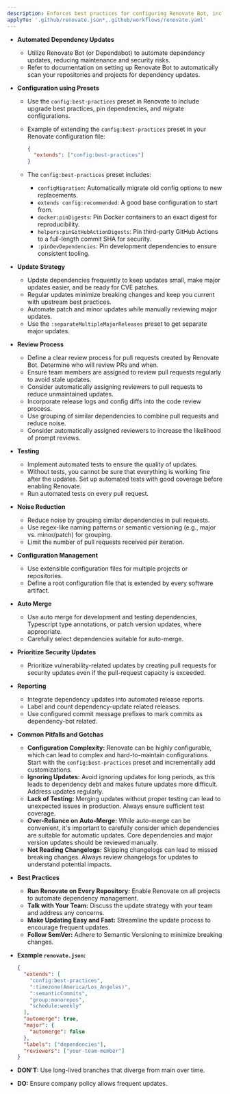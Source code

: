 ```yaml
---
description: Enforces best practices for configuring Renovate Bot, including automated dependency updates, using presets, defining a review process, and implementing automated testing.
applyTo: '.github/renovate.json*,.github/workflows/renovate.yaml'
---
```


- **Automated Dependency Updates**

  - Utilize Renovate Bot (or Dependabot) to automate dependency updates, reducing maintenance and security risks.
  - Refer to documentation on setting up Renovate Bot to automatically scan your repositories and projects for dependency updates.

- **Configuration using Presets**

  - Use the `config:best-practices` preset in Renovate to include upgrade best practices, pin dependencies, and migrate configurations.
  - Example of extending the `config:best-practices` preset in your Renovate configuration file:

    ```json
    {
      "extends": ["config:best-practices"]
    }
    ```

  - The `config:best-practices` preset includes:
    - `configMigration`: Automatically migrate old config options to new replacements.
    - `extends config:recommended`: A good base configuration to start from.
    - `docker:pinDigests`: Pin Docker containers to an exact digest for reproducibility.
    - `helpers:pinGitHubActionDigests`: Pin third-party GitHub Actions to a full-length commit SHA for security.
    - `:pinDevDependencies`: Pin development dependencies to ensure consistent tooling.

- **Update Strategy**

  - Update dependencies frequently to keep updates small, make major updates easier, and be ready for CVE patches.
  - Regular updates minimize breaking changes and keep you current with upstream best practices.
  - Automate patch and minor updates while manually reviewing major updates.
  - Use the `:separateMultipleMajorReleases` preset to get separate major updates.

- **Review Process**

  - Define a clear review process for pull requests created by Renovate Bot. Determine who will review PRs and when.
  - Ensure team members are assigned to review pull requests regularly to avoid stale updates.
  - Consider automatically assigning reviewers to pull requests to reduce unmaintained updates.
  - Incorporate release logs and config diffs into the code review process.
  - Use grouping of similar dependencies to combine pull requests and reduce noise.
  - Consider automatically assigned reviewers to increase the likelihood of prompt reviews.

- **Testing**

  - Implement automated tests to ensure the quality of updates.
  - Without tests, you cannot be sure that everything is working fine after the updates. Set up automated tests with good coverage before enabling Renovate.
  - Run automated tests on every pull request.

- **Noise Reduction**

  - Reduce noise by grouping similar dependencies in pull requests.
  - Use regex-like naming patterns or semantic versioning (e.g., major vs. minor/patch) for grouping.
  - Limit the number of pull requests received per iteration.

- **Configuration Management**

  - Use extensible configuration files for multiple projects or repositories.
  - Define a root configuration file that is extended by every software artifact.

- **Auto Merge**

  - Use auto merge for development and testing dependencies, Typescript type annotations, or patch version updates, where appropriate.
  - Carefully select dependencies suitable for auto-merge.

- **Prioritize Security Updates**

  - Prioritize vulnerability-related updates by creating pull requests for security updates even if the pull-request capacity is exceeded.

- **Reporting**

  - Integrate dependency updates into automated release reports.
  - Label and count dependency-update related releases.
  - Use configured commit message prefixes to mark commits as dependency-bot related.

- **Common Pitfalls and Gotchas**

  - **Configuration Complexity:** Renovate can be highly configurable, which can lead to complex and hard-to-maintain configurations. Start with the `config:best-practices` preset and incrementally add customizations.
  - **Ignoring Updates:** Avoid ignoring updates for long periods, as this leads to dependency debt and makes future updates more difficult. Address updates regularly.
  - **Lack of Testing:** Merging updates without proper testing can lead to unexpected issues in production. Always ensure sufficient test coverage.
  - **Over-Reliance on Auto-Merge:** While auto-merge can be convenient, it's important to carefully consider which dependencies are suitable for automatic updates. Core dependencies and major version updates should be reviewed manually.
  - **Not Reading Changelogs:** Skipping changelogs can lead to missed breaking changes. Always review changelogs for updates to understand potential impacts.

- **Best Practices**

  - **Run Renovate on Every Repository:** Enable Renovate on all projects to automate dependency management.
  - **Talk with Your Team:** Discuss the update strategy with your team and address any concerns.
  - **Make Updating Easy and Fast:** Streamline the update process to encourage frequent updates.
  - **Follow SemVer:** Adhere to Semantic Versioning to minimize breaking changes.

- **Example `renovate.json`:**

  ```json
  {
    "extends": [
      "config:best-practices",
      ":timezone(America/Los_Angeles)",
      ":semanticCommits",
      "group:monorepos",
      "schedule:weekly"
    ],
    "automerge": true,
    "major": {
      "automerge": false
    },
    "labels": ["dependencies"],
    "reviewers": ["your-team-member"]
  }
  ```

- **DON'T:** Use long-lived branches that diverge from main over time.
- **DO:** Ensure company policy allows frequent updates.
